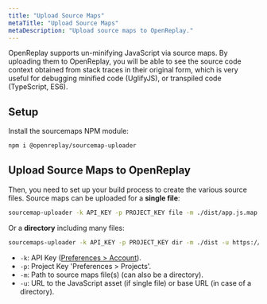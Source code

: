 ```yaml
---
title: "Upload Source Maps"
metaTitle: "Upload Source Maps"
metaDescription: "Upload source maps to OpenReplay."
---
```


OpenReplay supports un-minifying JavaScript via source maps. By uploading them to OpenReplay, you will be able to see the source code context obtained from stack traces in their original form, which is very useful for debugging minified code (UglifyJS), or transpiled code (TypeScript, ES6).

## Setup

Install the sourcemaps NPM module:

```bash
npm i @openreplay/sourcemap-uploader
```

## Upload Source Maps to OpenReplay

Then, you need to set up your build process to create the various source files. Source maps can be uploaded for a **single file**:

```bash
sourcemap-uploader -k API_KEY -p PROJECT_KEY file -m ./dist/app.js.map -u https://mywebsite.com/app.min.js
```

Or a **directory** including many files:

```bash
sourcemaps-uploader -k API_KEY -p PROJECT_KEY dir -m ./dist -u https://mywebsite.com/
```

- `-k`: API Key ([Preferences > Account](https://app.openreplay.com/client/account)).
- `-p`: Project Key 'Preferences > Projects'.
- `-m`: Path to source maps file(s) (can also be a directory).
- `-u`: URL to the JavaScript asset (if single file) or base URL (in case of a directory).
